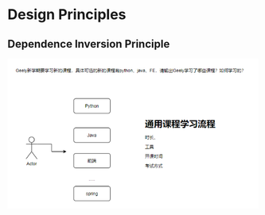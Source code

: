# Design Principles

## Dependence Inversion Principle
![dependenceinversion.png](src/main/resources/img/dependenceinversion.png)